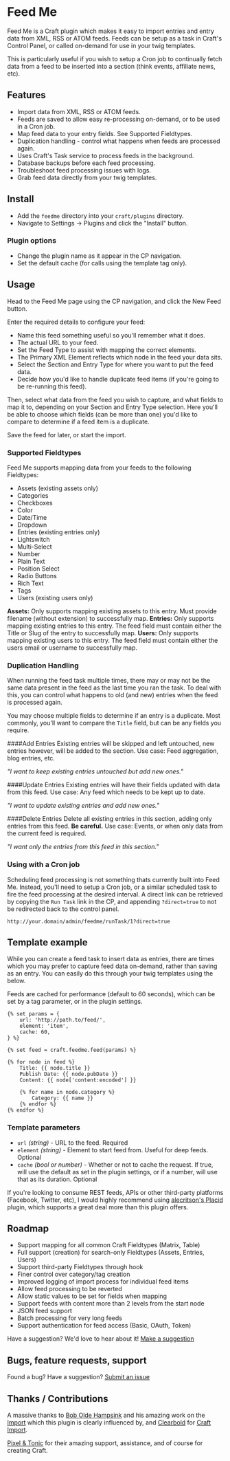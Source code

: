 # Feed Me

Feed Me is a Craft plugin which makes it easy to import entries and entry data from XML, RSS or ATOM feeds. Feeds can be setup as a task in Craft's Control Panel, or called on-demand for use in your twig templates.

This is particularly useful if you wish to setup a Cron job to continually fetch data from a feed to be inserted into a section (think events, affiliate news, etc).

## Features

- Import data from XML, RSS or ATOM feeds.
- Feeds are saved to allow easy re-processing on-demand, or to be used in a Cron job.
- Map feed data to your entry fields. See Supported Fieldtypes.
- Duplication handling - control what happens when feeds are processed again.
- Uses Craft's Task service to process feeds in the background.
- Database backups before each feed processing.
- Troubleshoot feed processing issues with logs.
- Grab feed data directly from your twig templates.

## Install

- Add the `feedme` directory into your `craft/plugins` directory.
- Navigate to Settings -> Plugins and click the "Install" button.

### Plugin options
- Change the plugin name as it appear in the CP navigation.
- Set the default cache (for calls using the template tag only).

## Usage

Head to the Feed Me page using the CP navigation, and click the New Feed button.

Enter the required details to configure your feed:

- Name this feed something useful so you'll remember what it does.
- The actual URL to your feed.
- Set the Feed Type to assist with mapping the correct elements.
- The Primary XML Element reflects which node in the feed your data sits.
- Select the Section and Entry Type for where you want to put the feed data.
- Decide how you'd like to handle duplicate feed items (if you're going to be re-running this feed).

Then, select what data from the feed you wish to capture, and what fields to map it to, depending on your Section and Entry Type selection. Here you'll be able to choose which fields (can be more than one) you'd like to compare to determine if a feed item is a duplicate.

Save the feed for later, or start the import.

### Supported Fieldtypes

Feed Me supports mapping data from your feeds to the following Fieldtypes:

- Assets (existing assets only)
- Categories
- Checkboxes
- Color
- Date/Time
- Dropdown
- Entries (existing entries only)
- Lightswitch
- Multi-Select
- Number
- Plain Text
- Position Select
- Radio Buttons
- Rich Text
- Tags
- Users (existing users only)

**Assets:** Only supports mapping existing assets to this entry. Must provide filename (without extension) to successfully map. 
**Entries:** Only supports mapping existing entries to this entry. The feed field must contain either the Title or Slug of the entry to successfully map. 
**Users:** Only supports mapping existing users to this entry. The feed field must contain either the users email or username to successfully map. 

### Duplication Handling

When running the feed task multiple times, there may or may not be the same data present in the feed as the last time you ran the task. To deal with this, you can control what happens to old (and new) entries when the feed is processed again.

You may choose multiple fields to determine if an entry is a duplicate. Most commonly, you'll want to compare the `Title` field, but can be any fields you require.

####Add Entries
Existing entries will be skipped and left untouched, new entries however, will be added to the section. Use case: Feed aggregation, blog entries, etc.

_"I want to keep existing entries untouched but add new ones."_

####Update Entries
Existing entries will have their fields updated with data from this feed. Use case: Any feed which needs to be kept up to date.

_"I want to update existing entries and add new ones."_

####Delete Entries
Delete all existing entries in this section, adding only entries from this feed. **Be careful.** Use case: Events, or when only data from the current feed is required.

_"I want only the entries from this feed in this section."_

### Using with a Cron job

Scheduling feed processing is not something thats currently built into Feed Me. Instead, you'll need to setup a Cron job, or a similar scheduled task to fire the feed processing at the desired interval. A direct link can be retrieved by copying the `Run Task` link in the CP, and appending `?direct=true` to not be redirected back to the control panel.

`http://your.domain/admin/feedme/runTask/1?direct=true`

## Template example

While you can create a feed task to insert data as entries, there are times which you may prefer to capture feed data on-demand, rather than saving as an entry. You can easily do this through your twig templates using the below. 

Feeds are cached for performance (default to 60 seconds), which can be set by a tag parameter, or in the plugin settings.

	{% set params = {
	    url: 'http://path.to/feed/',
	    element: 'item',
	    cache: 60,
	} %}

	{% set feed = craft.feedme.feed(params) %}

	{% for node in feed %}
		Title: {{ node.title }}
		Publish Date: {{ node.pubDate }}
		Content: {{ node['content:encoded'] }}

		{% for name in node.category %}
			Category: {{ name }}
		{% endfor %}
	{% endfor %}

### Template parameters

- `url` _(string)_ - URL to the feed. Required
- `element` _(string)_ - Element to start feed from. Useful for deep feeds. Optional
- `cache` _(bool or number)_ - Whether or not to cache the request. If true, will use the default as set in the plugin settings, or if a number, will use that as its duration. Optional

If you're looking to consume REST feeds, APIs or other third-party platforms (Facebook, Twitter, etc), I would highly recommend using [alecritson's Placid](https://github.com/alecritson/Placid) plugin, which supports a great deal more than this plugin offers.

## Roadmap

- Support mapping for all common Craft Fieldtypes (Matrix, Table)
- Full support (creation) for search-only Fieldtypes (Assets, Entries, Users)
- Support third-party Fieldtypes through hook
- Finer control over category/tag creation
- Improved logging of import process for individual feed items
- Allow feed processing to be reverted
- Allow static values to be set for fields when mapping
- Support feeds with content more than 2 levels from the start node
- JSON feed support
- Batch processing for very long feeds
- Support authentication for feed access (Basic, OAuth, Token)

Have a suggestion? We'd love to hear about it! [Make a suggestion](https://github.com/engram-design/feed-me/issues)

## Bugs, feature requests, support

Found a bug? Have a suggestion? [Submit an issue](https://github.com/engram-design/feed-me/issues)

## Thanks / Contributions

A massive thanks to [Bob Olde Hampsink](https://github.com/boboldehampsink) and his amazing work on the [Import](https://github.com/boboldehampsink/import) which this plugin is clearly influenced by, and [Clearbold](https://github.com/clearbold) for [Craft Import](https://github.com/clearbold/craftimport).

[Pixel & Tonic](https://github.com/pixelandtonic) for their amazing support, assistance, and of course for creating Craft.
